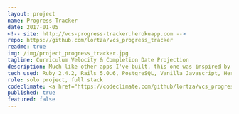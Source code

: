```yaml
---
layout: project
name: Progress Tracker
date: 2017-01-05
<!-- site: http://vcs-progress-tracker.herokuapp.com -->
repo: https://github.com/lortza/vcs_progress_tracker
readme: true
img: /img/project_progress_tracker.jpg
tagline: Curriculum Velocity & Completion Date Projection
description: Much like other apps I've built, this one was inspired by my need for a specific tool to make my life easier. I was working my way through a self-paced software engineering curriculum and wanted to be able to primarily 1) track my progress and 2) estimate my completion date. I built this app and it has, indeed, solved my problem.
tech_used: Ruby 2.4.2, Rails 5.0.6, PostgreSQL, Vanilla Javascript, Heroku
role: solo project, full stack
codeclimate: <a href="https://codeclimate.com/github/lortza/vcs_progress_tracker/maintainability"><img src="https://api.codeclimate.com/v1/badges/a40b86288d324bfa4363/maintainability" /></a>
published: true
featured: false
---
```

